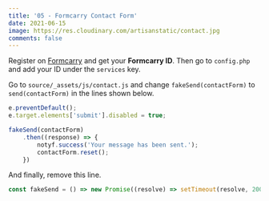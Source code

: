 ```yaml
---
title: '05 - Formcarry Contact Form'
date: 2021-06-15
image: https://res.cloudinary.com/artisanstatic/contact.jpg
comments: false
---
```

Register on [Formcarry](https://formcarry.com/register) and get your **Formcarry ID**. Then go to `config.php` and add your ID under the `services` key.

Go to `source/_assets/js/contact.js` and change `fakeSend(contactForm)` to `send(contactForm)` in the lines shown below.

```js
e.preventDefault();
e.target.elements['submit'].disabled = true;

fakeSend(contactForm)
    .then((response) => {
        notyf.success('Your message has been sent.');
        contactForm.reset();
    })
```

And finally, remove this line.

```js
const fakeSend = () => new Promise((resolve) => setTimeout(resolve, 2000));
```
